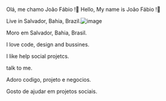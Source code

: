 Olá, me chamo João Fábio !👋
Hello, My name is João Fábio !👋

Live in Salvador, Bahia, Brazil.![image](https://github.com/Ninoar3/Ninoar3/assets/109094779/cea6bae0-ec39-4f08-bdaa-4d269e9d3674)

Moro em Salvador, Bahia, Brasil.

I love code, design and bussines.

I like help social projetcs.

talk to me.






Adoro codigo, projeto e negocios.

Gosto de ajudar em projetos sociais.
<!--
**Ninoar3/Ninoar3** is a ✨ _special_ ✨ repository because its `README.md` (this file) appears on your GitHub profile.

Here are some ideas to get you started:

- 🔭 I’m currently working on ...
- 🌱 I’m currently learning ...
- 👯 I’m looking to collaborate on ...
- 🤔 I’m looking for help with ...
- 💬 Ask me about ...
- 📫 How to reach me: ...
- 😄 Pronouns: ...
- ⚡ Fun fact: ...
-->
